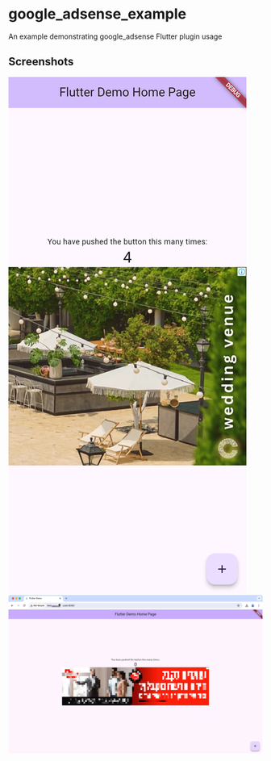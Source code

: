 # google_adsense_example

An example demonstrating google_adsense Flutter plugin usage

## Screenshots

![Screenshot of the test app showing an ad on mobile](../example/images/mobile_screenshot.png)
![Screenshot of the test app showing an ad on desktop](../example/images/desktop_screenshot.jpg)


